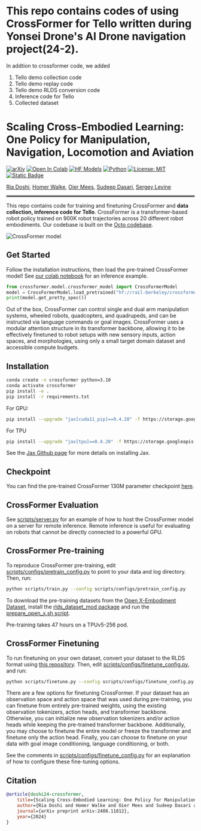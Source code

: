# This repo contains codes of using CrossFormer for Tello written during Yonsei Drone's AI Drone navigation project(24-2).

In addtion to crossformer code, we added
1. Tello demo collection code
2. Tello demo replay code
3. Tello demo RLDS conversion code
4. Inference code for Tello
5. Collected dataset


# Scaling Cross-Embodied Learning: One Policy for Manipulation, Navigation, Locomotion and Aviation
[![arXiv](https://img.shields.io/badge/arXiv-2408.11812-df2a2a.svg)](https://arxiv.org/pdf/2408.11812)
[![Open In Colab](https://colab.research.google.com/assets/colab-badge.svg)](https://githubtocolab.com/rail-berkeley/crossformer/blob/main/inference_pretrained.ipynb)
[![HF Models](https://img.shields.io/badge/%F0%9F%A4%97-Models-yellow)](https://huggingface.co/rail-berkeley/crossformer)
[![Python](https://img.shields.io/badge/python-3.10-blue)](https://www.python.org)
[![License: MIT](https://img.shields.io/badge/License-MIT-yellow.svg)](https://opensource.org/licenses/MIT)
[![Static Badge](https://img.shields.io/badge/Project-Page-a)](https://crossformer-model.github.io/)

[Ria Doshi](https://www.linkedin.com/in/riadoshi/), [Homer Walke](https://homerwalke.com/), [Oier Mees](https://www.oiermees.com/), [Sudeep Dasari](https://sudeepdasari.github.io/), [Sergey Levine](https://people.eecs.berkeley.edu/~svlevine/)
<hr style="border: 2px solid gray;"></hr>

This repo contains code for training and finetuning CrossFormer and **data collection, inference code for Tello**. CrossFormer is a transformer-based robot policy trained on 900K robot trajectories across 20 different robot embodiments. Our codebase is built on the [Octo codebase](https://github.com/octo-models/octo).

![CrossFormer model](docs/assets/teaser.jpg)

## Get Started

Follow the installation instructions, then load the pre-trained CrossFormer model! See [our colab notebook](https://githubtocolab.com/rail-berkeley/crossformer/blob/main/inference_pretrained.ipynb) for an inference example.

```python
from crossformer.model.crossformer_model import CrossFormerModel
model = CrossFormerModel.load_pretrained("hf://rail-berkeley/crossformer")
print(model.get_pretty_spec())
```

Out of the box, CrossFormer can control single and dual arm manipulation systems, wheeled robots, quadcopters, and quadrupeds, and can be instructed via language commands or goal images.
CrossFormer uses a modular attention structure in its transformer backbone, allowing it to be effectively finetuned to robot setups with new sensory inputs, action spaces, and morphologies, using only a small target domain dataset and accessible compute budgets.


## Installation
```bash
conda create -n crossformer python=3.10
conda activate crossformer
pip install -e .
pip install -r requirements.txt
```
For GPU:
```bash
pip install --upgrade "jax[cuda11_pip]==0.4.20" -f https://storage.googleapis.com/jax-releases/jax_cuda_releases.html
```

For TPU
```bash
pip install --upgrade "jax[tpu]==0.4.20" -f https://storage.googleapis.com/jax-releases/libtpu_releases.html
```
See the [Jax Github page](https://github.com/google/jax) for more details on installing Jax.

## Checkpoint

You can find the pre-trained CrossFormer 130M parameter checkpoint [here](https://huggingface.co/rail-berkeley/crossformer).

## CrossFormer Evaluation

See [scripts/server.py](scripts/server.py) for an example of how to host the CrossFormer model on a server for remote inference. Remote inference is useful for evaluating on robots that cannot be directly connected to a powerful GPU.

## CrossFormer Pre-training

To reproduce CrossFormer pre-training, edit [scripts/configs/pretrain_config.py](scripts/configs/pretrain_config.py) to point to your data and log directory. Then, run:

```bash
python scripts/train.py --config scripts/configs/pretrain_config.py
```

To download the pre-training datasets from the [Open X-Embodiment Dataset](https://robotics-transformer-x.github.io/),
install the [rlds_dataset_mod package](https://github.com/kpertsch/rlds_dataset_mod)
and run the [prepare_open_x.sh script](https://github.com/kpertsch/rlds_dataset_mod/blob/main/prepare_open_x.sh).

Pre-training takes 47 hours on a TPUv5-256 pod.

## CrossFormer Finetuning

To run finetuning on your own dataset, convert your dataset to the RLDS format using [this repository](https://github.com/kpertsch/rlds_dataset_builder). Then, edit [scripts/configs/finetune_config.py](scripts/configs/finetune_config.py), and run:

```bash
python scripts/finetune.py --config scripts/configs/finetune_config.py
```

There are a few options for finetuning CrossFormer. If your dataset has an observation space and action space that was used during pre-training, you can finetune from entirely pre-trained weights, using the existing observation tokenizers, action heads, and transformer backbone. Otherwise, you can initialize new observation tokenizers and/or action heads while keeping the pre-trained transformer backbone. Additionally, you may choose to finetune the entire model or freeze the transformer and finetune only the action head. Finally, you can choose to finetune on your data with goal image conditioning, language conditioning, or both.

See the comments in [scripts/configs/finetune_config.py](scripts/configs/finetune_config.py) for an explanation of how to configure these fine-tuning options.


## Citation

```bibtex
@article{doshi24-crossformer,
    title={Scaling Cross-Embodied Learning: One Policy for Manipulation, Navigation, Locomotion and Aviation},
    author={Ria Doshi and Homer Walke and Oier Mees and Sudeep Dasari and Sergey Levine},
    journal={arXiv preprint arXiv:2408.11812},
    year={2024}
}
```
